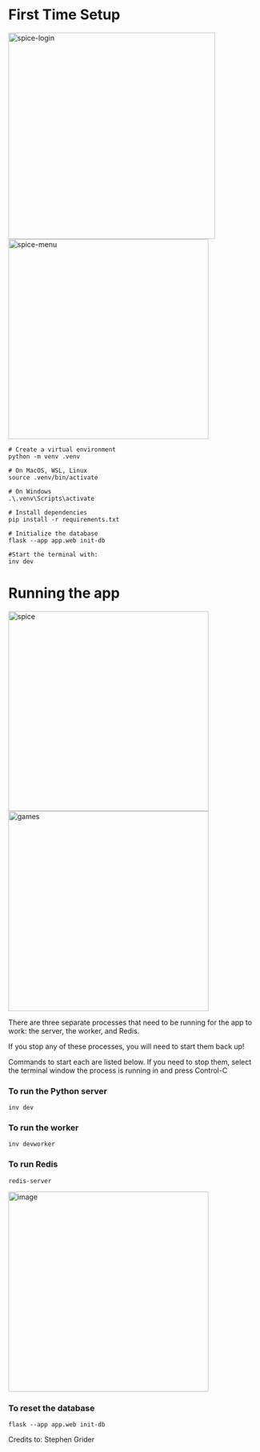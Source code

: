 # First Time Setup
<img width="413" alt="spice-login" src="https://github.com/akhmadmamirov/pdf-chat/assets/105142060/28bc1ff1-bfe4-4fb9-8bad-e3d94284c488">
<img width="400" alt="spice-menu" src="https://github.com/akhmadmamirov/pdf-chat/assets/105142060/de1fb34c-56f0-434c-a5db-0352832f2639">

```
# Create a virtual environment
python -m venv .venv

# On MacOS, WSL, Linux
source .venv/bin/activate

# On Windows
.\.venv\Scripts\activate

# Install dependencies
pip install -r requirements.txt

# Initialize the database
flask --app app.web init-db

#Start the terminal with:
inv dev
```

# Running the app
<img width="400" alt="spice" src="https://github.com/akhmadmamirov/pdf-chat/assets/105142060/b7625d08-406b-442a-a7b2-1a3f0a22685a">
<img width="400" alt="games" src="https://github.com/akhmadmamirov/pdf-chat/assets/105142060/167fff8b-112d-4fd9-ab35-9df260c0982b">

There are three separate processes that need to be running for the app to work: the server, the worker, and Redis.

If you stop any of these processes, you will need to start them back up!

Commands to start each are listed below. If you need to stop them, select the terminal window the process is running in and press Control-C

### To run the Python server

```
inv dev
```

### To run the worker

```
inv devworker
```

### To run Redis

```
redis-server
```
<img width="400" alt="image" src="https://github.com/akhmadmamirov/pdf-chat/assets/105142060/ae7ffdec-3f7a-41df-b03f-24871214b6c9">


### To reset the database

```
flask --app app.web init-db
```

Credits to: Stephen Grider

